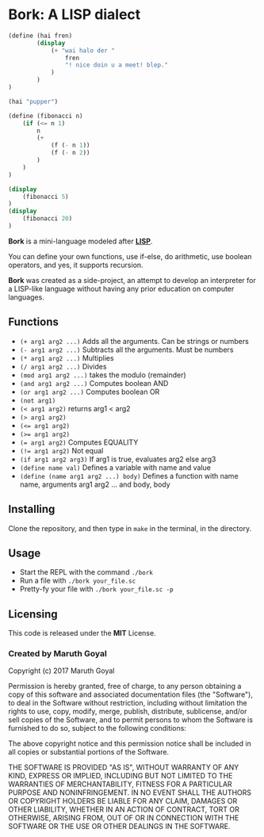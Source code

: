 # Bork: A LISP dialect
```scheme
(define (hai fren) 
		(display 
			(+ "wai halo der " 
				fren 
				"! nice doin u a meet! blep."
			)
		)
)

(hai "pupper")
```

```scheme
(define (fibonacci n) 
	(if (<= n 1) 
		n 
		(+ 
			(f (- n 1)) 
			(f (- n 2))
		)
	)
)

(display 
	(fibonacci 5)
)
(display 
	(fibonacci 20)
)
```

**Bork** is a mini-language modeled after [**LISP**](https://en.wikipedia.org/wiki/Lisp_(programming_language)).

You can define your own functions, use if-else, do arithmetic, use boolean operators, and yes, it supports recursion. 

**Bork** was created as a side-project, an attempt to develop an interpreter for a LISP-like language without having any prior education on computer languages.

## Functions
- `(+ arg1 arg2 ...)` Adds all the arguments. Can be strings or numbers
- `(- arg1 arg2 ...)` Subtracts all the arguments. Must be numbers
- `(* arg1 arg2 ...)` Multiplies
- `(/ arg1 arg2 ...)` Divides
- `(mod arg1 arg2 ...)` takes the modulo (remainder)
- `(and arg1 arg2 ...)` Computes boolean AND
- `(or arg1 arg2 ...)` Computes boolean OR
- `(not arg1)`
- `(< arg1 arg2)` returns arg1 < arg2
- `(> arg1 arg2)`
- `(<= arg1 arg2)`
- `(>= arg1 arg2)`
- `(= arg1 arg2)` Computes EQUALITY
- `(!= arg1 arg2)` Not equal
- `(if arg1 arg2 arg3)` If arg1 is true, evaluates arg2 else arg3
- `(define name val)` Defines a variable with name _<name>_ and value _<val>_
- `(define (name arg1 arg2 ...) body)` Defines a function with name name, arguments arg1 arg2 ... and body, body

## Installing
Clone the repository, and then type in `make` in the terminal, in the directory.

## Usage
- Start the REPL with the command `./bork`
- Run a file with `./bork your_file.sc`
- Pretty-fy your file with `./bork your_file.sc -p`

## Licensing
This code is released under the **MIT** License.
### Created by Maruth Goyal

Copyright (c) 2017 Maruth Goyal

Permission is hereby granted, free of charge, to any person obtaining a copy
of this software and associated documentation files (the "Software"), to deal
in the Software without restriction, including without limitation the rights
to use, copy, modify, merge, publish, distribute, sublicense, and/or sell
copies of the Software, and to permit persons to whom the Software is
furnished to do so, subject to the following conditions:

The above copyright notice and this permission notice shall be included in all
copies or substantial portions of the Software.

THE SOFTWARE IS PROVIDED "AS IS", WITHOUT WARRANTY OF ANY KIND, EXPRESS OR
IMPLIED, INCLUDING BUT NOT LIMITED TO THE WARRANTIES OF MERCHANTABILITY,
FITNESS FOR A PARTICULAR PURPOSE AND NONINFRINGEMENT. IN NO EVENT SHALL THE
AUTHORS OR COPYRIGHT HOLDERS BE LIABLE FOR ANY CLAIM, DAMAGES OR OTHER
LIABILITY, WHETHER IN AN ACTION OF CONTRACT, TORT OR OTHERWISE, ARISING FROM,
OUT OF OR IN CONNECTION WITH THE SOFTWARE OR THE USE OR OTHER DEALINGS IN THE
SOFTWARE.